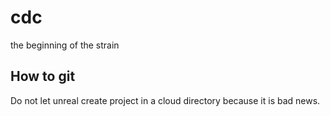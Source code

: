 # cdc
the beginning of the strain

## How to git

Do not let unreal create project in a cloud directory because it is bad news.

